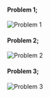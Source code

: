 #### Problem 1;
![Problem 1](https://github.com/layyana-junaid/PFFall23/assets/142867946/70943557-e9f2-4daa-9465-43ceb0919693)
#### Problem 2;
![Problem 2](https://github.com/layyana-junaid/PFFall23/assets/142867946/4bdb5f44-c73b-439f-b27e-175d8e42c868)
#### Problem 3;
![Problem 3](https://github.com/layyana-junaid/PFFall23/assets/142867946/7b4dd0e6-933b-454a-8921-fb00de9d3fc6)
